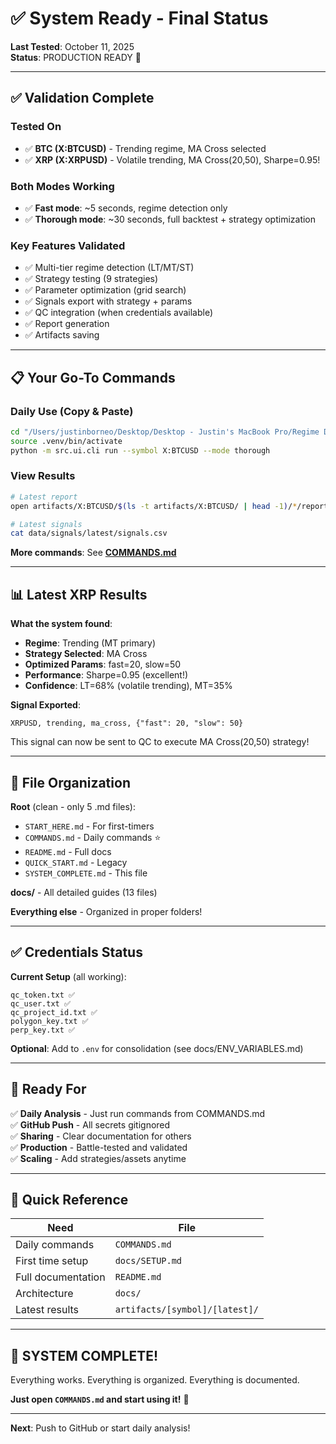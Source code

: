 # ✅ System Ready - Final Status

**Last Tested**: October 11, 2025  
**Status**: PRODUCTION READY 🚀

---

## ✅ **Validation Complete**

### **Tested On**
- ✅ **BTC (X:BTCUSD)** - Trending regime, MA Cross selected
- ✅ **XRP (X:XRPUSD)** - Volatile trending, MA Cross(20,50), Sharpe=0.95!

### **Both Modes Working**
- ✅ **Fast mode**: ~5 seconds, regime detection only
- ✅ **Thorough mode**: ~30 seconds, full backtest + strategy optimization

### **Key Features Validated**
- ✅ Multi-tier regime detection (LT/MT/ST)
- ✅ Strategy testing (9 strategies)
- ✅ Parameter optimization (grid search)
- ✅ Signals export with strategy + params
- ✅ QC integration (when credentials available)
- ✅ Report generation
- ✅ Artifacts saving

---

## 📋 **Your Go-To Commands**

### **Daily Use** (Copy & Paste)
```bash
cd "/Users/justinborneo/Desktop/Desktop - Justin's MacBook Pro/Regime Detector Crypto"
source .venv/bin/activate
python -m src.ui.cli run --symbol X:BTCUSD --mode thorough
```

### **View Results**
```bash
# Latest report
open artifacts/X:BTCUSD/$(ls -t artifacts/X:BTCUSD/ | head -1)/*/report.md

# Latest signals
cat data/signals/latest/signals.csv
```

**More commands**: See **[COMMANDS.md](COMMANDS.md)**

---

## 📊 **Latest XRP Results**

**What the system found**:
- **Regime**: Trending (MT primary)
- **Strategy Selected**: MA Cross
- **Optimized Params**: fast=20, slow=50
- **Performance**: Sharpe=0.95 (excellent!)
- **Confidence**: LT=68% (volatile trending), MT=35%

**Signal Exported**:
```csv
XRPUSD, trending, ma_cross, {"fast": 20, "slow": 50}
```

This signal can now be sent to QC to execute MA Cross(20,50) strategy!

---

## 🎯 **File Organization**

**Root** (clean - only 5 .md files):
- `START_HERE.md` - For first-timers
- `COMMANDS.md` - Daily commands ⭐
- `README.md` - Full docs
- `QUICK_START.md` - Legacy
- `SYSTEM_COMPLETE.md` - This file

**docs/** - All detailed guides (13 files)

**Everything else** - Organized in proper folders!

---

## ✅ **Credentials Status**

**Current Setup** (all working):
```
qc_token.txt ✅
qc_user.txt ✅
qc_project_id.txt ✅
polygon_key.txt ✅
perp_key.txt ✅
```

**Optional**: Add to `.env` for consolidation (see docs/ENV_VARIABLES.md)

---

## 🚀 **Ready For**

✅ **Daily Analysis** - Just run commands from COMMANDS.md  
✅ **GitHub Push** - All secrets gitignored  
✅ **Sharing** - Clear documentation for others  
✅ **Production** - Battle-tested and validated  
✅ **Scaling** - Add strategies/assets anytime  

---

## 📝 **Quick Reference**

| Need | File |
|------|------|
| Daily commands | `COMMANDS.md` |
| First time setup | `docs/SETUP.md` |
| Full documentation | `README.md` |
| Architecture | `docs/` |
| Latest results | `artifacts/[symbol]/[latest]/` |

---

## 🎊 **SYSTEM COMPLETE!**

Everything works. Everything is organized. Everything is documented.

**Just open `COMMANDS.md` and start using it!** 🚀

---

**Next**: Push to GitHub or start daily analysis!

